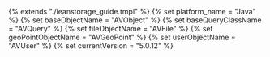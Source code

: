 {% extends "./leanstorage_guide.tmpl" %}
{% set platform_name = "Java" %}
{% set baseObjectName = "AVObject" %}
{% set baseQueryClassName = "AVQuery" %}
{% set fileObjectName = "AVFile" %}
{% set geoPointObjectName = "AVGeoPoint" %}
{% set userObjectName = "AVUser" %}
{% set currentVersion = "5.0.12" %}
